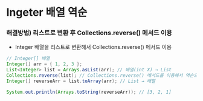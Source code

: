 # Ingeter 배열 역순

### 해결방법) 리스트로 변환 후 Collections.reverse() 메서드 이용
- Integer 배열을 리스트로 변환해서 Collections.reverse() 메서드 이용

``` Java
// Integer[] 배열
Integer[] arr = { 1, 2, 3 };
List<Integer> list = Arrays.asList(arr); // 배열(int X) → List
Collections.reverse(list); // Collections.reverse() 메서드를 이용해서 역순으로 만들기
Integer[] reverseArr = list.toArray(arr); // List → 배열

System.out.println(Arrays.toString(reverseArr)); // [3, 2, 1]
```